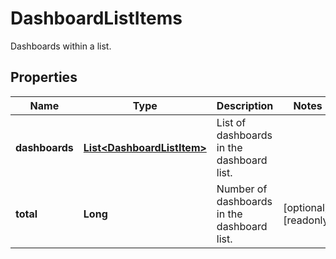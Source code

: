 # DashboardListItems

Dashboards within a list.

## Properties

| Name           | Type                                                      | Description                                 | Notes                 |
| -------------- | --------------------------------------------------------- | ------------------------------------------- | --------------------- |
| **dashboards** | [**List&lt;DashboardListItem&gt;**](DashboardListItem.md) | List of dashboards in the dashboard list.   |
| **total**      | **Long**                                                  | Number of dashboards in the dashboard list. | [optional] [readonly] |
